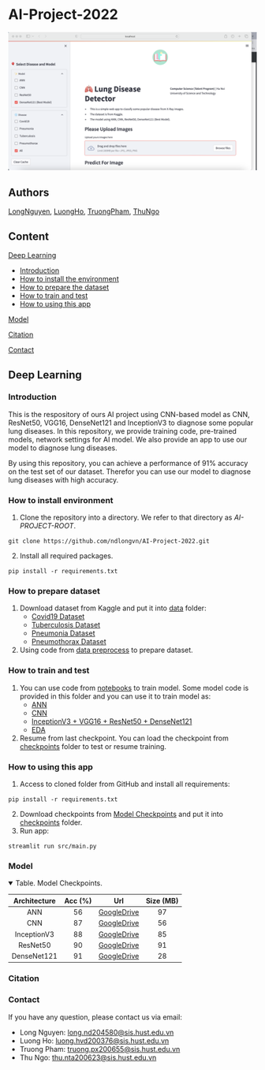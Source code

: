 # AI-Project-2022
![Lung Disease Detector](image/interface.png)
## Authors

[LongNguyen](https://github.com/ndlongvn), [LuongHo](https://github.com/LuongHvd), [TruongPham](https://github.com/giacatxt), [ThuNgo](https://github.com/superyogurt)

## Content
[Deep Learning](#deep-learning)
- [Introduction](#introduction)
- [How to install the environment](#how-to-install-environment)
- [How to prepare the dataset](#how-to-prepare-dataset)
- [How to train and test](#how-to-train-and-test)
- [How to using this app](#how-to-using-this-app)

[Model](#model)

[Citation](#citation)

[Contact](#contact)

## Deep Learning
### Introduction

This is the respository of ours AI project using CNN-based model as CNN, ResNet50, VGG16, DenseNet121 and InceptionV3 to diagnose some popular lung diseases. In this repository, we provide training code, pre-trained models, network settings for AI model. We also provide an app to use our model to diagnose lung diseases. 

By using this repository, you can achieve a performance of 91% accuracy on the test set of our dataset. Therefor you can use our model to diagnose lung diseases with high accuracy.

### How to install environment

1. Clone the repository into a directory. We refer to that directory as *AI-PROJECT-ROOT*.

```Shell
git clone https://github.com/ndlongvn/AI-Project-2022.git
```

2. Install all required packages.

```Shell
pip install -r requirements.txt
```

### How to prepare dataset

1. Download dataset from Kaggle and put it into <a href="https://github.com/ndlongvn/AI-Project-2022/tree/main/data">data</a> folder:
    - [Covid19 Dataset](http://www.kaggle.com/datasets/prashant268/chest-xray-covid19-pneumonia)
    - [Tuberculosis Dataset](https://www.kaggle.com/datasets/tawsifurrahman/tuberculosis-tb-chest-xray-dataset)
    - [Pneumonia Dataset](https://www.kaggle.com/datasets/paultimothymooney/chest-xray-pneumonia)
    - [Pneumothorax Dataset](https://www.kaggle.com/datasets/vbookshelf/pneumothorax-chest-xray-images-and-masks)
2. Using code from <a href="https://github.com/ndlongvn/AI-Project-2022/blob/main/scripts/data_preprocess.py">data preprocess</a> to prepare dataset.


### How to train and test
1. You can use code from <a href="https://github.com/ndlongvn/AI-Project-2022/tree/main/notebooks">notebooks</a> to train model. Some model code is provided in this folder and you can use it to train model as:
    - [ANN](https://github.com/ndlongvn/AI-Project-2022/blob/main/notebooks/ANN.ipynb)
    - [CNN](https://github.com/ndlongvn/AI-Project-2022/blob/main/notebooks/CNN.ipynb)
    - [InceptionV3 + VGG16 + ResNet50 + DenseNet121](https://github.com/ndlongvn/AI-Project-2022/blob/main/notebooks/Finetune.ipynb)
    - [EDA](https://github.com/ndlongvn/AI-Project-2022/blob/main/notebooks/EDA.ipynb) 
2.  Resume from last checkpoint.
You can load the checkpoint from <a href="https://github.com/ndlongvn/AI-Project-2022/tree/main/checkpoints">checkpoints</a> folder to test or resume training.

### How to using this app
1. Access to cloned folder from GitHub and install all requirements:
```Shell
pip install -r requirements.txt
```
2. Download checkpoints from [Model Checkpoints](#model) and put it into <a href="https://github.com/ndlongvn/AI-Project-2022/tree/main/checkpoints">checkpoints</a> folder.
3. Run app:
```Shell
streamlit run src/main.py
```

### Model

<details open>

<summary>Table. Model Checkpoints.</summary>

<p> </p>

|           Architecture        |   Acc (%) |                                            Url                                           | Size (MB)|
|:-----------------------------:|:--------:|:----------------------------------------------------------------------------------------:|:--------:|
|ANN |   56  |[GoogleDrive](https://drive.google.com/file/d/1gVAakBi_hr5Q5IMKHJZwEE_UjjwojVgY/view?usp=drive_link) |    97  |
|CNN        |   87  |[GoogleDrive](https://drive.google.com/file/d/1U1qMT7jLaRvfAL7QPqt6xJ-BccoqqWxC/view?usp=drive_link) |    56  |
|InceptionV3       |   88  |[GoogleDrive](https://drive.google.com/file/d/1MKnFLCrOY251ClDGsHI9WiYUpeLZFo6D/view?usp=drive_link) |    85  |
|ResNet50        |   90   |[GoogleDrive](https://drive.google.com/file/d/13IDUZwuPN3msVN-Rx3BsBQ23UlACsuO6/view?usp=drive_link) |    91  |
|DenseNet121|   91   |[GoogleDrive](https://drive.google.com/file/d/12PTu5_CjryaFT0RaHZqIipjnwthv_eXJ/view?usp=drive_link) |    28   |

</details>

### Citation

### Contact
If you have any question, please contact us via email:
- Long Nguyen: long.nd204580@sis.hust.edu.vn
- Luong Ho: luong.hvd200376@sis.hust.edu.vn
- Truong Pham: truong.px200655@sis.hust.edu.vn
- Thu Ngo: thu.nta200623@sis.hust.edu.vn


```
